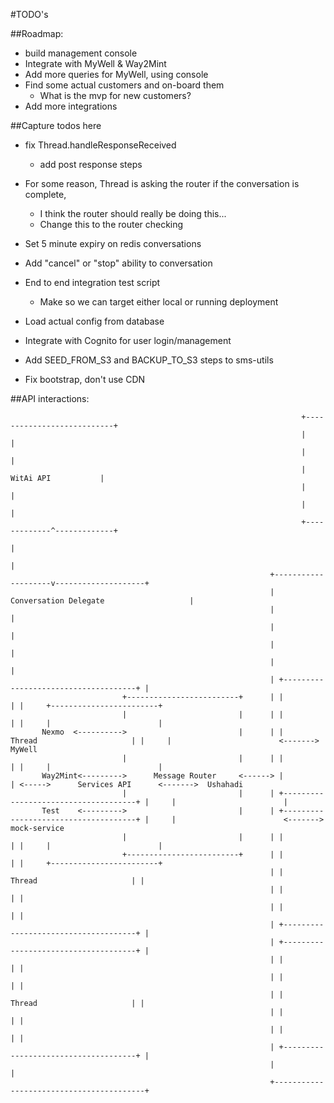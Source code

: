 #TODO's


##Roadmap:
- build management console
- Integrate with MyWell & Way2Mint
- Add more queries for MyWell, using console
- Find some actual customers and on-board them
  - What is the mvp for new customers?
- Add more integrations


##Capture todos here

- fix Thread.handleResponseReceived
  - add post response steps

- For some reason, Thread is asking the router if the conversation is complete,
  - I think the router should really be doing this...
  - Change this to the router checking

- Set 5 minute expiry on redis conversations
- Add "cancel" or "stop" ability to conversation

- End to end integration test script
  - Make so we can target either local or running deployment

- Load actual config from database
- Integrate with Cognito for user login/management
- Add SEED_FROM_S3 and BACKUP_TO_S3 steps to sms-utils


- Fix bootstrap, don't use CDN




##API interactions:

                                                                     +---------------------------+
                                                                     |                           |
                                                                     |                           |
                                                                     |       WitAi API           |
                                                                     |                           |
                                                                     |                           |
                                                                     +-------------^-------------+
                                                                                   |
                                                                                   |
                                                              +--------------------v--------------------+
                                                              | Conversation Delegate                   |
                                                              |                                         |
                                                              |                                         |
                                                              |                                         |
                                                              |                                         |
                                                              | +-------------------------------------+ |
                             +-------------------------+      | |                                     | |     +------------------------+
                             |                         |      | |                                     | |     |                        |
           Nexmo  <---------->                         |      | |          Thread                     | |     |                        <------->  MyWell
                             |                         |      | |                                     | |     |                        |
           Way2Mint<--------->      Message Router     <------> |                                     | <----->      Services API      <------->  Ushahadi
                             |                         |      | +-------------------------------------+ |     |                        |
           Test    <--------->                         |      | +-------------------------------------+ |     |                        <------->  mock-service
                             |                         |      | |                                     | |     |                        |
                             +-------------------------+      | |                                     | |     +------------------------+
                                                              | |          Thread                     | |
                                                              | |                                     | |
                                                              | |                                     | |
                                                              | +-------------------------------------+ |
                                                              | +-------------------------------------+ |
                                                              | |                                     | |
                                                              | |                                     | |
                                                              | |          Thread                     | |
                                                              | |                                     | |
                                                              | |                                     | |
                                                              | +-------------------------------------+ |
                                                              |                                         |
                                                              +-----------------------------------------+
